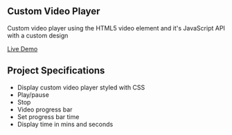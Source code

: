 ## Custom Video Player

Custom video player using the HTML5 video element and it's JavaScript API with a custom design

[Live Demo](https://custom-video-player-html5-api.netlify.app/)  

## Project Specifications

- Display custom video player styled with CSS
- Play/pause
- Stop
- Video progress bar
- Set progress bar time
- Display time in mins and seconds
